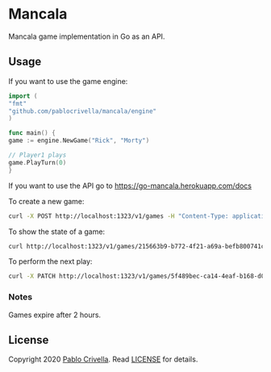 # Mancala

Mancala game implementation in Go as an API.

## Usage

If you want to use the game engine:


```go
import (
"fmt"
"github.com/pablocrivella/mancala/engine"
)

func main() {
game := engine.NewGame("Rick", "Morty")

// Player1 plays
game.PlayTurn(0)
}
```

If you want to use the API go to https://go-mancala.herokuapp.com/docs

To create a new game:

```bash
curl -X POST http://localhost:1323/v1/games -H "Content-Type: application/json" --data '{"player1":"Rick","player2":"Morty"}'
```

To show the state of a game:

```bash
curl http://localhost:1323/v1/games/215663b9-b772-4f21-a69a-befb800741c7
```

To perform the next play:

```bash
curl -X PATCH http://localhost:1323/v1/games/5f489bec-ca14-4eaf-b168-d0bcc5c7e1fd -H "Content-Type: application/json" --data '{"pit_index":0}'
```

### Notes

Games expire after 2 hours.

## License

Copyright 2020 [Pablo Crivella](https://pablocrivella.me).
Read [LICENSE](LICENSE) for details.